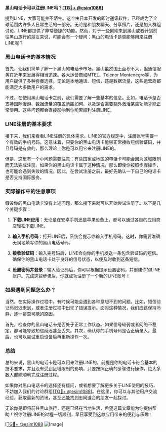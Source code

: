 **黑山电话卡可以注册LINE吗？[[TG💪+ @esim1088](https://t.me/s/esim1088)]**

提到LINE，大家可能并不陌生。这个由日本开发的即时通讯软件，已经成为了全球范围内许多人日常生活的一部分。无论是和朋友聊天、分享照片，还是加入群组讨论，LINE都提供了非常便捷的功能。然而，对于一些刚刚来到黑山或者计划前往黑山旅行的朋友来说，可能会有一个疑问：黑山的电话卡是否能够用来注册LINE呢？

### 黑山电话卡的基本情况

首先，让我们简单了解一下黑山的电话卡市场。黑山虽然国土面积不大，但通信服务在近年来发展得相当迅速。各大运营商如MTEL、Telenor Montenegro等，为用户提供了多种套餐选择。无论是本地通话、短信，还是数据流量，这些运营商都能满足大多数用户的需求。

不过，在使用黑山电话卡之前，我们需要了解一些基本的信息。比如，电话卡是否支持国际漫游、数据流量的覆盖范围如何、以及是否需要额外激活某些功能才能正常使用。这些问题都会直接影响到你能否顺利注册LINE。

### LINE注册的基本要求

接下来，我们来看看LINE注册的具体需求。LINE的官方规定中，注册账号需要一个有效的手机号码。这意味着，只要你的黑山电话卡能够正常接收短信验证码，并且号码是有效的，那么理论上你是可以用它来注册LINE的。

但是，这里有一个小问题需要注意：有些国家或地区的电话卡可能会因为区域限制而无法完成注册。如果你的黑山电话卡属于这种情况，那么即使你按照步骤操作，也可能会遇到失败的情况。因此，在尝试注册之前，最好先确认一下自己的电话卡是否支持国际服务。

### 实际操作中的注意事项

假设你的黑山电话卡没有上述问题，那么接下来就可以开始尝试注册了。以下是几个关键步骤：

1. **下载LINE应用**：无论是在安卓手机还是苹果设备上，都可以通过各自的应用商店轻松下载LINE。
   
2. **输入手机号码**：打开LINE后，系统会提示你输入手机号码。这时，你需要准确无误地填写你的黑山电话号码。

3. **接收验证码**：输入完号码后，LINE会向你的手机发送一条包含验证码的短信。确保你的黑山电话卡处于良好的信号状态，以便及时收到这条短信。

4. **设置密码并登录**：输入验证码后，你可以根据提示设置密码，并创建你的LINE账户。完成这些步骤后，你就成功注册了一个新的LINE账号！

### 如果遇到问题怎么办？

当然，在实际操作过程中，有时候可能会遇到各种意想不到的问题。比如，短信验证码迟迟未到，或者注册过程中出现了错误提示。面对这种情况，我们应该保持冷静，逐一排查可能的原因。

首先，检查你的黑山电话卡是否处于正常工作状态。如果信号较弱或者网络不稳定，都可能导致短信延迟甚至丢失。其次，确认你的手机号码是否正确录入。最后，也可以尝试重启设备后再重新操作一次。

### 总结

总的来说，黑山的电话卡是可以用来注册LINE的，前提是你的电话卡符合基本的技术要求，并且没有受到区域限制的影响。只要按照正确的步骤进行操作，绝大多数人都能顺利完成注册过程。

如果你对黑山电话卡的选择还有疑问，或者想要了解更多关于LINE使用的技巧，不妨加入我们的讨论群组[[TG💪+ @esim1088](https://t.me/s/esim1088)]。在这里，你可以与其他用户交流经验，获取最新的资讯，甚至还能找到志同道合的朋友一起探讨。

无论你是即将前往黑山旅行，还是已经在当地生活，希望这篇文章能为你提供帮助！祝你注册LINE的过程一切顺利，早日享受到这款应用带来的便利与乐趣！

[[TG💪+ @esim1088](https://t.me/s/esim1088) ![Image](https://i.postimg.cc/4NQfJmqS/Snipaste-2025-05-13-00-14-12.png)]